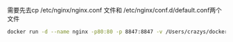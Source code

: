 需要先去cp /etc/nginx/nginx.conf 文件和 /etc/nginx/conf.d/default.conf两个文件

```sh
docker run -d --name nginx -p80:80 -p 8847:8847 -v /Users/crazys/docker_mapping/docker-nginx/logs:/var/log/nginx -v /Users/crazys/docker_mapping/docker-nginx/html:/usr/share/nginx/html -v /Users/crazys/docker_mapping/docker-nginx/conf:/etc/nginx/conf.d -v /Users/crazys/docker_mapping/docker-nginx/nginx.conf:/etc/nginx/nginx.conf --privileged=true nginx
```

